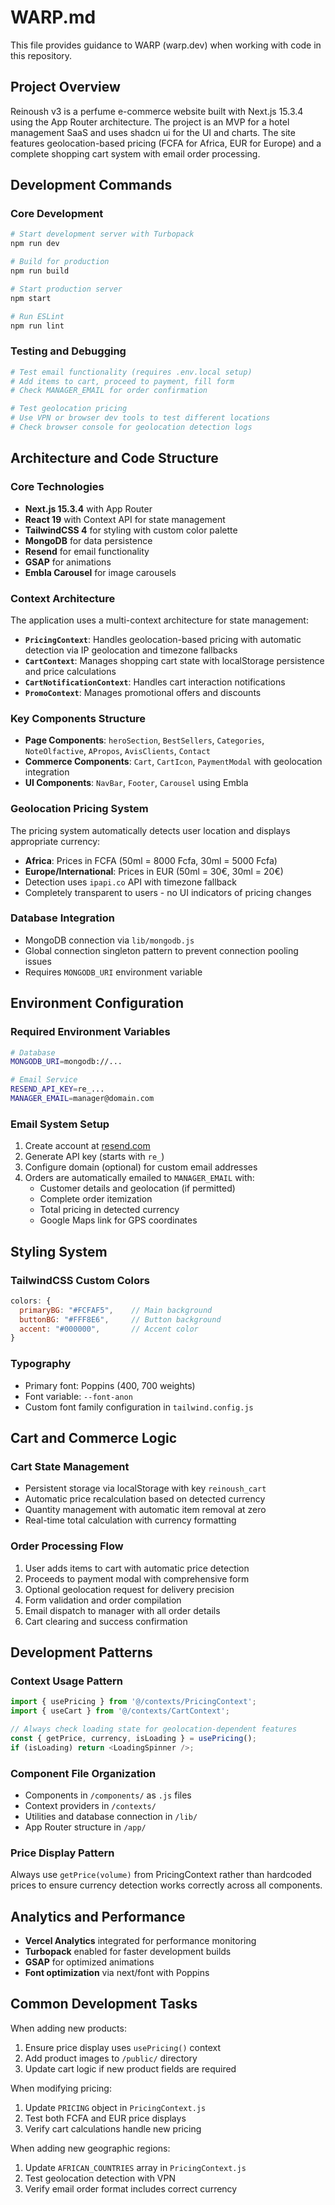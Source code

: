 # WARP.md

This file provides guidance to WARP (warp.dev) when working with code in this repository.

## Project Overview

Reinoush v3 is a perfume e-commerce website built with Next.js 15.3.4 using the App Router architecture. The project is an MVP for a hotel management SaaS and uses shadcn ui for the UI and charts. The site features geolocation-based pricing (FCFA for Africa, EUR for Europe) and a complete shopping cart system with email order processing.

## Development Commands

### Core Development
```bash
# Start development server with Turbopack
npm run dev

# Build for production
npm run build

# Start production server
npm start

# Run ESLint
npm run lint
```

### Testing and Debugging
```bash
# Test email functionality (requires .env.local setup)
# Add items to cart, proceed to payment, fill form
# Check MANAGER_EMAIL for order confirmation

# Test geolocation pricing
# Use VPN or browser dev tools to test different locations
# Check browser console for geolocation detection logs
```

## Architecture and Code Structure

### Core Technologies
- **Next.js 15.3.4** with App Router
- **React 19** with Context API for state management
- **TailwindCSS 4** for styling with custom color palette
- **MongoDB** for data persistence
- **Resend** for email functionality
- **GSAP** for animations
- **Embla Carousel** for image carousels

### Context Architecture
The application uses a multi-context architecture for state management:

- **`PricingContext`**: Handles geolocation-based pricing with automatic detection via IP geolocation and timezone fallbacks
- **`CartContext`**: Manages shopping cart state with localStorage persistence and price calculations
- **`CartNotificationContext`**: Handles cart interaction notifications
- **`PromoContext`**: Manages promotional offers and discounts

### Key Components Structure
- **Page Components**: `heroSection`, `BestSellers`, `Categories`, `NoteOlfactive`, `APropos`, `AvisClients`, `Contact`
- **Commerce Components**: `Cart`, `CartIcon`, `PaymentModal` with geolocation integration
- **UI Components**: `NavBar`, `Footer`, `Carousel` using Embla

### Geolocation Pricing System
The pricing system automatically detects user location and displays appropriate currency:
- **Africa**: Prices in FCFA (50ml = 8000 Fcfa, 30ml = 5000 Fcfa)
- **Europe/International**: Prices in EUR (50ml = 30€, 30ml = 20€)
- Detection uses `ipapi.co` API with timezone fallback
- Completely transparent to users - no UI indicators of pricing changes

### Database Integration
- MongoDB connection via `lib/mongodb.js`
- Global connection singleton pattern to prevent connection pooling issues
- Requires `MONGODB_URI` environment variable

## Environment Configuration

### Required Environment Variables
```bash
# Database
MONGODB_URI=mongodb://...

# Email Service  
RESEND_API_KEY=re_...
MANAGER_EMAIL=manager@domain.com
```

### Email System Setup
1. Create account at [resend.com](https://resend.com)
2. Generate API key (starts with `re_`)
3. Configure domain (optional) for custom email addresses
4. Orders are automatically emailed to `MANAGER_EMAIL` with:
   - Customer details and geolocation (if permitted)
   - Complete order itemization
   - Total pricing in detected currency
   - Google Maps link for GPS coordinates

## Styling System

### TailwindCSS Custom Colors
```javascript
colors: {
  primaryBG: "#FCFAF5",    // Main background
  buttonBG: "#FFF8E6",     // Button background  
  accent: "#000000",       // Accent color
}
```

### Typography
- Primary font: Poppins (400, 700 weights)
- Font variable: `--font-anon`
- Custom font family configuration in `tailwind.config.js`

## Cart and Commerce Logic

### Cart State Management
- Persistent storage via localStorage with key `reinoush_cart`
- Automatic price recalculation based on detected currency
- Quantity management with automatic item removal at zero
- Real-time total calculation with currency formatting

### Order Processing Flow
1. User adds items to cart with automatic price detection
2. Proceeds to payment modal with comprehensive form
3. Optional geolocation request for delivery precision
4. Form validation and order compilation
5. Email dispatch to manager with all order details
6. Cart clearing and success confirmation

## Development Patterns

### Context Usage Pattern
```javascript
import { usePricing } from '@/contexts/PricingContext';
import { useCart } from '@/contexts/CartContext';

// Always check loading state for geolocation-dependent features
const { getPrice, currency, isLoading } = usePricing();
if (isLoading) return <LoadingSpinner />;
```

### Component File Organization
- Components in `/components/` as `.js` files
- Context providers in `/contexts/`
- Utilities and database connection in `/lib/`
- App Router structure in `/app/`

### Price Display Pattern
Always use `getPrice(volume)` from PricingContext rather than hardcoded prices to ensure currency detection works correctly across all components.

## Analytics and Performance

- **Vercel Analytics** integrated for performance monitoring
- **Turbopack** enabled for faster development builds
- **GSAP** for optimized animations
- **Font optimization** via next/font with Poppins

## Common Development Tasks

When adding new products:
1. Ensure price display uses `usePricing()` context
2. Add product images to `/public/` directory
3. Update cart logic if new product fields are required

When modifying pricing:
1. Update `PRICING` object in `PricingContext.js`
2. Test both FCFA and EUR price displays
3. Verify cart calculations handle new pricing

When adding new geographic regions:
1. Update `AFRICAN_COUNTRIES` array in `PricingContext.js`
2. Test geolocation detection with VPN
3. Verify email order format includes correct currency